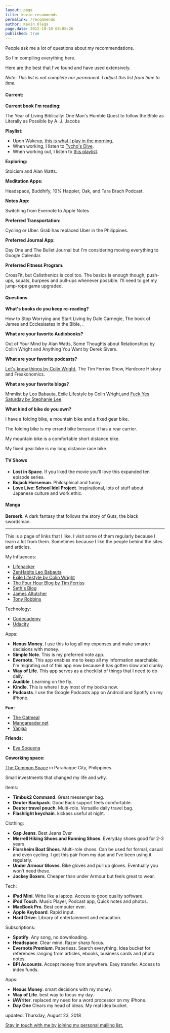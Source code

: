 ```yaml
---
layout: page
title: kevin recommends
permalink: /recommends
author: Kevin Olega
page.date: 2012-10-10 08:08:26
published: true
---
```


People ask me a lot of questions about my recommendations.

So I'm compiling everything here.

Here are the best that I've found and have used extensively. 

_Note: This list is not complete nor permanent. I adjust this list from time to time._

#### Current:

**Current book I'm reading:** 

The Year of Living Biblically: One Man's Humble Quest to follow the Bible as Literally as Possible by A. J. Jacobs

**Playlist:** 

- Upon Wakeup, [this is what I play in the morning.][1]
- When working, I listen to [Tycho's Dive][2].
- When working out, I listen to [this playlist][3].

**Exploring:**

Stoicism and Alan Watts.

**Meditation Apps:**

Headspace,  Buddhify, 10% Happier, Oak, and Tara Brach Podcast.

**Notes App:** 

Switching from Evernote to Apple Notes

**Preferred Transportation:**

Cycling or Uber. Grab has replaced Uber in the Philippines.

**Preferred Journal App:**

Day One and The Bullet Journal but I'm considering moving everything to Google Calendar.

**Preferred Fitness Program:**

CrossFit, but Calisthenics is cool too. The basics is enough though, push-ups, squats, burpees and pull-ups whenever possible. I'll need to get my jump-rope game upgraded.

#### Questions

**What's books do you keep re-reading?**

How to Stop Worrying and Start Living by Dale Carnegie, The book of James and Ecclesiastes in the Bible, .

**What are your favorite Audiobooks?**

Out of Your Mind by Alan Watts, Some Thoughts about Relationships by Collin Wright and Anything You Want by Derek Sivers.

**What are your favorite podcasts?**

[Let's know things by Colin Wright][4], The Tim Ferriss Show, Hardcore History and Freakonomics.

**What are your favorite blogs?**

Mnmlist by Leo Babauta, Exile Lifestyle by Colin Wright,and [Fuck Yes Saturday by Stephanie Lee][5].

**What kind of bike do you own?**

I have a folding bike, a mountain bike and a fixed gear bike. 

The folding bike is my errand bike because it has a rear carrier.

My mountain bike is a comfortable short distance bike.

My fixed gear bike is my long distance race bike.

#### TV Shows

- **Lost in Space**. If you liked the movie you'll love this expanded ten episode series.
- **Bojack Horseman**. Philosphical and funny.
- **Love Live: School Idol Project**. Inspirational, lots of stuff about Japanese culture and work ethic.

#### Manga
**Berserk**. A dark fantasy that follows the story of Guts, the black swordsman.

---- 

This is a page of links that I like. I visit some of them regularly because I learn a lot from them. Sometimes because I like the people behind the sites and articles.

My Influences:

*   [Lifehacker][6]
*   [ZenHabits Leo Babauta][7]
*   [Exile Lifestyle by Colin Wright][8]
*   [The Four Hour Blog by Tim Ferriss][9]
*   [Seth's Blog][10]
*   [James Altutcher][11]
*   [Tony Robbins][12]

Technology:

*   [Codecademy][13]
*   [Udacity][14]

Apps:

*   **Nexus Money**. I use this to log all my expenses and make smarter decisions with money.
*   **Simple Note**. This is my preferred note app.
*   **Evernote**. This app enables me to keep all my information searchable. I'm migrating out of this app now because it has gotten slow and clunky.
*   **Way of Life**. This app serves as a checklist of things that I need to do daily.
*   **Audible**. Learning on the fly.
*   **Kindle**. This is where I buy most of my books now.
*   **Podcasts**. I use the Google Podcasts app on Android and Spotify on my iPhone.

**Fun:**

*   [The Oatmeal][15]
*   [Mangareader.net][16]
*   [Yanjaa][17]

**Friends:**

- [Eva Soquena][18]

**Coworking space:** 

[The Common Space][19] in Parañaque City, Philippines.


Small investments that changed my life and why.

Items:
 - **Timbuk2 Command**. Great messenger bag.
- **Deuter Backpack**. Good Back support feels comfortable.
- **Deuter travel pouch**. Multi-role. Versatile daily travel bag.
- **Flashlight keychain**. kickass useful at night.

Clothing:
- **Gap Jeans**. Best Jeans Ever
- **Merrell Hiking Shoes and Running Shoes**. Everyday shoes good for 2-3 years. 
- **Florsheim Boat Shoes**. Multi-role shoes. Can be used for formal, casual and even cycling. I got this pair from my dad and I've been using it regularly.
- **Under Armour Gloves**. Bike gloves and pull up gloves. Eventually you won't need these.
- **Jockey Boxers**. Cheaper than under Armour but feels great to wear.

Tech:
- **iPad Mini**. Write like a laptop. Access to good quality software.
- **iPod Touch**. Music Player, Podcast app, Quick notes and photos.
- **MacBook Pro**. Best computer ever.
- **Apple Keyboard**. Rapid input.
- **Hard Drive.** Library of entertainment and education.

Subscriptions:
- **Spotify**. Any song, no downloading. 
- **Headspace**. Clear mind. Razor sharp focus. 
- **Evernote Premium**. Paperless. Search everything. Idea bucket for references ranging from articles, ebooks, business cards and photo notes.
- **BPI Accounts**. Accept money from anywhere. Easy transfer. Access to index funds.

Apps:
- **Nexus Money**. smart decisions with my money.
- **Way of Life**. best way to focus my day.
- **iAWriter**.  replaced my need for a word processor on my iPhone.
- **Day One** Clears my head of ideas. My real idea bucket.



updated: Thursday, August 23, 2018

[Stay in touch with me by joining my personal mailing list.][20]

[1]:	https://open.spotify.com/user/spotifyusa/playlist/3uz1GV5nKYM4XPhBJagqgy
[2]:	https://open.spotify.com/album/7xmuaP4wdzra1MaQizHioZ?si=q5SE7GEvRU6qBzhKnN8EdA
[3]:	https://open.spotify.com/user/12147856240/playlist/64FFgiVt8xK9g2CXA62Swm?si=pW2bXVi1R5yqzvmfXGrDGw
[4]:	http://letsknowthings.com/
[5]:	http://thefyslife.com/
[6]:	http://lifehacker.com
[7]:	http://zenhabits.net
[8]:	http://exilelifestyle.com
[9]:	http://fourhourworkweek.com/blog
[10]:	http://sethgodin.typepad.com/
[11]:	https://jamesaltucher.com/
[12]:	http://TonyRobbins.com
[13]:	http://codecademy.com
[14]:	http://udacity.com
[15]:	http://theoatmeal.com
[16]:	http://mangareader.net
[17]:	http://yanjaa.com
[18]:	http://itsevamarie.blogspot.com
[19]:	https://www.thecommonspace.ph
[20]:	https://sendfox.com/kevinolega